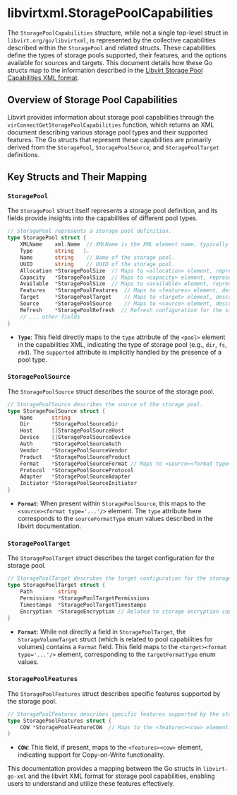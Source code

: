 # libvirtxml.StoragePoolCapabilities

The `StoragePoolCapabilities` structure, while not a single top-level struct in `libvirt.org/go/libvirtxml`, is represented by the collective capabilities described within the `StoragePool` and related structs. These capabilities define the types of storage pools supported, their features, and the options available for sources and targets. This document details how these Go structs map to the information described in the [Libvirt Storage Pool Capabilities XML format](https://libvirt.org/formatstoragecaps.html).

## Overview of Storage Pool Capabilities

Libvirt provides information about storage pool capabilities through the `virConnectGetStoragePoolCapabilities` function, which returns an XML document describing various storage pool types and their supported features. The Go structs that represent these capabilities are primarily derived from the `StoragePool`, `StoragePoolSource`, and `StoragePoolTarget` definitions.

## Key Structs and Their Mapping

### `StoragePool`

The `StoragePool` struct itself represents a storage pool definition, and its fields provide insights into the capabilities of different pool types.

```go
// StoragePool represents a storage pool definition.
type StoragePool struct {
	XMLName    xml.Name  // XMLName is the XML element name, typically "pool".
	Type       string   ).
	Name       string    // Name of the storage pool.
	UUID       string    // UUID of the storage pool.
	Allocation *StoragePoolSize  // Maps to <allocation> element, representing allocated space.
	Capacity   *StoragePoolSize  // Maps to <capacity> element, representing total capacity.
	Available  *StoragePoolSize  // Maps to <available> element, representing available space.
	Features   *StoragePoolFeatures  // Maps to <features> element, describing pool features.
	Target     *StoragePoolTarget    // Maps to <target> element, describing the pool's target configuration.
	Source     *StoragePoolSource    // Maps to <source> element, describing the pool's source configuration.
	Refresh    *StoragePoolRefresh  // Refresh configuration for the storage pool.
	// ... other fields
}
```

*   **`Type`**: This field directly maps to the `type` attribute of the `<pool>` element in the capabilities XML, indicating the type of storage pool (e.g., `dir`, `fs`, `rbd`). The `supported` attribute is implicitly handled by the presence of a pool type.

### `StoragePoolSource`

The `StoragePoolSource` struct describes the source of the storage pool.

```go
// StoragePoolSource describes the source of the storage pool.
type StoragePoolSource struct {
	Name      string
	Dir       *StoragePoolSourceDir
	Host      []StoragePoolSourceHost
	Device    []StoragePoolSourceDevice
	Auth      *StoragePoolSourceAuth
	Vendor    *StoragePoolSourceVendor
	Product   *StoragePoolSourceProduct
	Format    *StoragePoolSourceFormat // Maps to <source><format type='...'/>, relevant for sourceFormatType enum.
	Protocol  *StoragePoolSourceProtocol
	Adapter   *StoragePoolSourceAdapter
	Initiator *StoragePoolSourceInitiator
}
```

*   **`Format`**: When present within `StoragePoolSource`, this maps to the `<source><format type='...'/>` element. The `type` attribute here corresponds to the `sourceFormatType` enum values described in the libvirt documentation.

### `StoragePoolTarget`

The `StoragePoolTarget` struct describes the target configuration for the storage pool.

```go
// StoragePoolTarget describes the target configuration for the storage pool.
type StoragePoolTarget struct {
	Path        string
	Permissions *StoragePoolTargetPermissions
	Timestamps  *StoragePoolTargetTimestamps
	Encryption  *StorageEncryption // Related to storage encryption capabilities.
}
```

*   **`Format`**: While not directly a field in `StoragePoolTarget`, the `StorageVolumeTarget` struct (which is related to pool capabilities for volumes) contains a `Format` field. This field maps to the `<target><format type='...'/>` element, corresponding to the `targetFormatType` enum values.

### `StoragePoolFeatures`

The `StoragePoolFeatures` struct describes specific features supported by the storage pool.

```go
// StoragePoolFeatures describes specific features supported by the storage pool.
type StoragePoolFeatures struct {
	COW *StoragePoolFeatureCOW  // Maps to the <features><cow> element.
}
```

*   **`COW`**: This field, if present, maps to the `<features><cow>` element, indicating support for Copy-on-Write functionality.

This documentation provides a mapping between the Go structs in `libvirt-go-xml` and the libvirt XML format for storage pool capabilities, enabling users to understand and utilize these features effectively.
